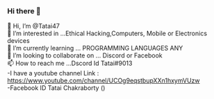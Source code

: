 ### Hi there 👋

<!--
**Tatai47/Tatai47** is a ✨ _special_ ✨ repository because its `README.md` (this file) appears on your GitHub profile.

Here are some ideas to get you started:

- 🔭 I’m currently working on ...
- 🌱 I’m currently learning ...
- 👯 I’m looking to collaborate on ...
- 🤔 I’m looking for help with ...
- 💬 Ask me about ...
- 📫 How to reach me: ...
- 😄 Pronouns: ...
- ⚡ Fun fact: ...
-->
👋 Hi, I’m @Tatai47
<br>
👀 I’m interested in ...Ethical Hacking,Computers, Mobile or Electronics devices
<br>
🌱 I’m currently learning ... PROGRAMMING LANGUAGES ANY 
<br>
💞️ I’m looking to collaborate on ... Discord or Facebook
<br>
📫 How to reach me ...Dscord Id Tatai#9013
<br>
-I have a youtube channel Link : https://www.youtube.com/channel/UCOg9eqstbupXXn1hxymVUzw
<br>
-Facebook ID Tatai Chakraborty ()

 
